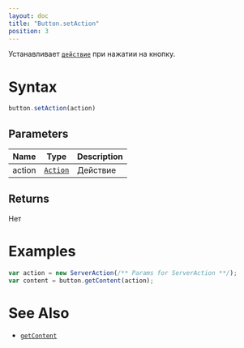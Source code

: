 ```yaml
---
layout: doc
title: "Button.setAction"
position: 3
---
```


Устанавливает [`действие`](../../../Core/Action/) при нажатии на кнопку.

# Syntax

```js
button.setAction(action)
```

## Parameters

|Name|Type|Description|
|----|----|-----------|
|action|[`Action`](../../../Core/Action/)|Действие|

## Returns

Нет

# Examples

```js
var action = new ServerAction(/** Params for ServerAction **/); 
var content = button.getContent(action);
```

# See Also

* [`getContent`](../Button.getContent/)
